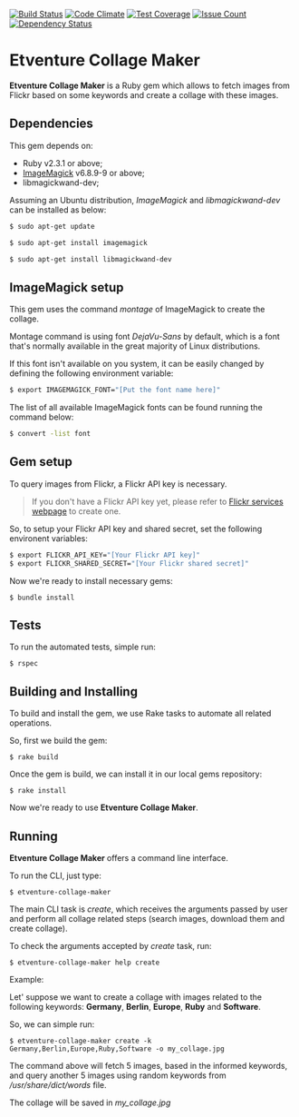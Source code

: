 [![Build Status](https://travis-ci.org/mauricioklein/etventure-collage-maker.svg?branch=master)](https://travis-ci.org/mauricioklein/etventure-collage-maker)
[![Code Climate](https://codeclimate.com/github/mauricioklein/etventure-collage-maker/badges/gpa.svg)](https://codeclimate.com/github/mauricioklein/etventure-collage-maker)
[![Test Coverage](https://codeclimate.com/github/mauricioklein/etventure-collage-maker/badges/coverage.svg)](https://codeclimate.com/github/mauricioklein/etventure-collage-maker/coverage)
[![Issue Count](https://codeclimate.com/github/mauricioklein/etventure-collage-maker/badges/issue_count.svg)](https://codeclimate.com/github/mauricioklein/etventure-collage-maker)
[![Dependency Status](https://gemnasium.com/badges/github.com/mauricioklein/etventure-collage-maker.svg)](https://gemnasium.com/github.com/mauricioklein/etventure-collage-maker)

# Etventure Collage Maker

**Etventure Collage Maker** is a Ruby gem which allows to fetch images from Flickr based on some keywords and create a collage with these images.

## Dependencies

This gem depends on:

* Ruby v2.3.1 or above;
* [ImageMagick](http://www.imagemagick.org/script/index.php) v6.8.9-9 or above;
* libmagickwand-dev;

Assuming an Ubuntu distribution, *ImageMagick* and *libmagickwand-dev* can be installed as below:

```sh
$ sudo apt-get update

$ sudo apt-get install imagemagick

$ sudo apt-get install libmagickwand-dev  
```

## ImageMagick setup

This gem uses the command *montage* of ImageMagick to create the collage.

Montage command is using font *DejaVu-Sans* by default, which is a font that's normally available in the great majority of Linux distributions.

If this font isn't available on you system, it can be easily changed by defining the following environment variable:

```sh
$ export IMAGEMAGICK_FONT="[Put the font name here]"
```

The list of all available ImageMagick fonts can be found running the command below:

```sh
$ convert -list font
```

## Gem setup

To query images from Flickr, a Flickr API key is necessary.

> If you don't have a Flickr API key yet, please refer to [Flickr services webpage](https://www.flickr.com/services/api/misc.api_keys.html) to create one.

So, to setup your Flickr API key and shared secret, set the following environent variables:

```sh
$ export FLICKR_API_KEY="[Your Flickr API key]"
$ export FLICKR_SHARED_SECRET="[Your Flickr shared secret]"
```

Now we're ready to install necessary gems:

    $ bundle install

## Tests

To run the automated tests, simple run:

    $ rspec

## Building and Installing

To build and install the gem, we use Rake tasks to automate all related operations.

So, first we build the gem:

    $ rake build

Once the gem is build, we can install it in our local gems repository:

    $ rake install

Now we're ready to use **Etventure Collage Maker**.

## Running

**Etventure Collage Maker** offers a command line interface.

To run the CLI, just type:

    $ etventure-collage-maker

The main CLI task is *create*, which receives the arguments passed by user and perform all collage related steps (search images, download them and create collage).

To check the arguments accepted by _create_ task, run:

    $ etventure-collage-maker help create

Example:

Let' suppose we want to create a collage with images related to the following keywords: **Germany**, **Berlin**, **Europe**, **Ruby** and **Software**.

So, we can simple run:

    $ etventure-collage-maker create -k Germany,Berlin,Europe,Ruby,Software -o my_collage.jpg

The command above will fetch 5 images, based in the informed keywords, and query another 5 images using random keywords from _/usr/share/dict/words_ file.

The collage will be saved in *my_collage.jpg*
